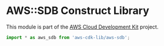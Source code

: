 # AWS::SDB Construct Library


This module is part of the [AWS Cloud Development Kit](https://github.com/aws/aws-cdk) project.

```ts nofixture
import * as aws_sdb from 'aws-cdk-lib/aws-sdb';
```

